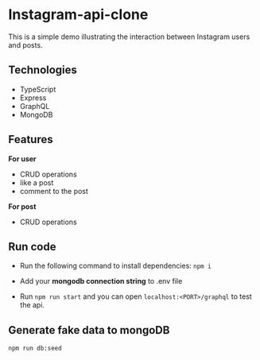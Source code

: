 # Instagram-api-clone

This is a simple demo illustrating the interaction between Instagram users and posts.

## Technologies

- TypeScript
- Express
- GraphQL
- MongoDB

## Features

**For user**

- CRUD operations
- like a post
- comment to the post

**For post**

- CRUD operations

## Run code

- Run the following command to install dependencies:
  `npm i`

- Add your **mongodb connection string** to .env file

- Run `npm run start` and you can open `localhost:<PORT>/graphql` to test the api.

## Generate fake data to mongoDB

`npm run db:seed`
